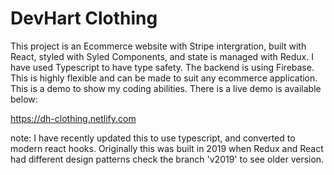 # DevHart Clothing 
This project is an Ecommerce website with Stripe intergration, built with React, styled with Syled Components, and state is managed with Redux. I have used Typescript to have type safety. The backend is using Firebase. This is highly flexible and can be made to suit any ecommerce application. This is a demo to show my coding abilities. There is a live demo is available below:

https://dh-clothing.netlify.com

note: I have recently updated this to use typescript, and converted to modern react hooks. Originally this was built in 2019 when Redux and React had different design patterns check the branch 'v2019' to see older version.

